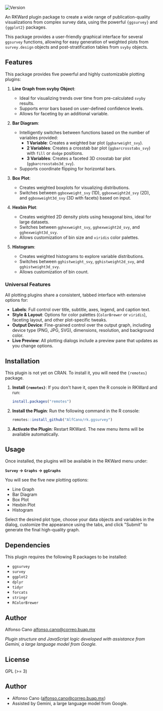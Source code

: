 
![Version](https://img.shields.io/badge/Version-0.1.3-green.svg)

An RKWard plugin package to create a wide range of publication-quality visualizations from complex survey data, using the powerful `{ggsurvey}` and `{ggplot2}` packages.

This package provides a user-friendly graphical interface for several `ggsurvey` functions, allowing for easy generation of weighted plots from `survey.design` objects and post-stratification tables from `svyby` objects.

## Features

This package provides five powerful and highly customizable plotting plugins:

1.  **Line Graph from svyby Object**:
    *   Ideal for visualizing trends over time from pre-calculated `svyby` results.
    *   Supports error bars based on user-defined confidence levels.
    *   Allows for faceting by an additional variable.

2.  **Bar Diagram**:
    *   Intelligently switches between functions based on the number of variables provided:
        *   **1 Variable**: Creates a weighted bar plot (`ggbarweight_svy`).
        *   **2 Variables**: Creates a crosstab bar plot (`ggbarcrosstabs_svy`) with `fill` or `dodge` positions.
        *   **3 Variables**: Creates a faceted 3D crosstab bar plot (`ggbarcrosstabs3d_svy`).
    *   Supports coordinate flipping for horizontal bars.

3.  **Box Plot**:
    *   Creates weighted boxplots for visualizing distributions.
    *   Switches between `ggboxweight_svy` (1D), `ggboxweight2d_svy` (2D), and `ggboxweight3d_svy` (3D with facets) based on input.

4.  **Hexbin Plot**:
    *   Creates weighted 2D density plots using hexagonal bins, ideal for large datasets.
    *   Switches between `gghexweight_svy`, `gghexweight2d_svy`, and `gghexweight3d_svy`.
    *   Allows customization of bin size and `viridis` color palettes.

5.  **Histogram**:
    *   Creates weighted histograms to explore variable distributions.
    *   Switches between `gghistweight_svy`, `gghistweight2d_svy`, and `gghistweight3d_svy`.
    *   Allows customization of bin count.

### Universal Features

All plotting plugins share a consistent, tabbed interface with extensive options for:
-   **Labels**: Full control over title, subtitle, axes, legend, and caption text.
-   **Style & Layout**: Options for color palettes (`ColorBrewer` or `viridis`), faceting layout, and other plot-specific tweaks.
-   **Output Device**: Fine-grained control over the output graph, including device type (PNG, JPG, SVG), dimensions, resolution, and background color.
-   **Live Preview**: All plotting dialogs include a preview pane that updates as you change options.

## Installation

This plugin is not yet on CRAN. To install it, you will need the `{remotes}` package.

1.  **Install `{remotes}`**:
    If you don't have it, open the R console in RKWard and run:
    ```R
    install.packages("remotes")
    ```

2.  **Install the Plugin**:
    Run the following command in the R console:
    ```R
    remotes::install_github("AlfCano/rk.ggsurvey")
    ```

3.  **Activate the Plugin**:
    Restart RKWard. The new menu items will be available automatically.

## Usage

Once installed, the plugins will be available in the RKWard menu under:

**`Survey` -> `Graphs` -> `ggGraphs`**

You will see the five new plotting options:
-   Line Graph
-   Bar Diagram
-   Box Plot
-   Hexbin Plot
-   Histogram

Select the desired plot type, choose your data objects and variables in the dialog, customize the appearance using the tabs, and click "Submit" to generate the final high-quality graph.

## Dependencies

This plugin requires the following R packages to be installed:
-   `ggsurvey`
-   `survey`
-   `ggplot2`
-   `dplyr`
-   `tidyr`
-   `forcats`
-   `stringr`
-   `RColorBrewer`

## Author

Alfonso Cano
<alfonso.cano@correo.buap.mx>

*Plugin structure and JavaScript logic developed with assistance from Gemini, a large language model from Google.*

## License

GPL (>= 3)

## Author

* Alfonso Cano (alfonso.cano@correo.buap.mx)  
* Assisted by Gemini, a large language model from Google.

